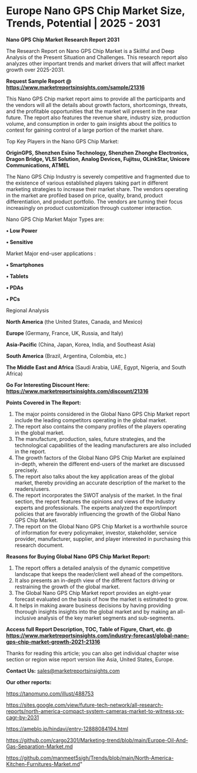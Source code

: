 # Europe Nano GPS Chip Market Size, Trends, Potential | 2025 - 2031

<strong>Nano GPS Chip Market Research Report 2031</strong>

The Research Report on Nano GPS Chip Market is a Skillful and Deep Analysis of the Present Situation and Challenges. This research report also analyzes other important trends and market drivers that will affect market growth over 2025-2031.

<strong>Request Sample Report @ <a href=https://www.marketreportsinsights.com/sample/21316>https://www.marketreportsinsights.com/sample/21316</a></strong>

This Nano GPS Chip market report aims to provide all the participants and the vendors will all the details about growth factors, shortcomings, threats, and the profitable opportunities that the market will present in the near future. The report also features the revenue share, industry size, production volume, and consumption in order to gain insights about the politics to contest for gaining control of a large portion of the market share.

Top Key Players in the Nano GPS Chip Market:

<strong>OriginGPS, Shenzhen Esino Technology, Shenzhen Zhonghe Electronics, Dragon Bridge, VLSI Solution, Analog Devices, Fujitsu, OLinkStar, Unicore Communications, ATMEL</strong>

The Nano GPS Chip Industry is severely competitive and fragmented due to the existence of various established players taking part in different marketing strategies to increase their market share. The vendors operating in the market are profiled based on price, quality, brand, product differentiation, and product portfolio. The vendors are turning their focus increasingly on product customization through customer interaction.

Nano GPS Chip Market Major Types are:

<strong>• Low Power

• Sensitive</strong>

Market Major end-user applications :

<strong>• Smartphones

• Tablets

• PDAs

• PCs</strong>

Regional Analysis

</u><strong><b>North America</b></strong> (the United States, Canada, and Mexico)

<strong><b>Europe </b></strong>(Germany, France, UK, Russia, and Italy)

<strong><b>Asia-Pacific</b></strong> (China, Japan, Korea, India, and Southeast Asia)

<strong><b>South America</b></strong> (Brazil, Argentina, Colombia, etc.)

<strong><b>The Middle East and Africa</b></strong> (Saudi Arabia, UAE, Egypt, Nigeria, and South Africa)

<strong>Go For Interesting Discount Here: <a href=https://www.marketreportsinsights.com/discount/21316>https://www.marketreportsinsights.com/discount/21316</a></strong>

<strong>Points Covered in The Report:</strong>
<ol>
  <li>The major points considered in the Global Nano GPS Chip Market report include the leading competitors operating in the global market.</li>
  <li>The report also contains the company profiles of the players operating in the global market.</li>
  <li>The manufacture, production, sales, future strategies, and the technological capabilities of the leading manufacturers are also included in the report.</li>
  <li>The growth factors of the Global Nano GPS Chip Market are explained in-depth, wherein the different end-users of the market are discussed precisely.</li>
  <li>The report also talks about the key application areas of the global market, thereby providing an accurate description of the market to the readers/users.</li>
  <li>The report incorporates the SWOT analysis of the market. In the final section, the report features the opinions and views of the industry experts and professionals. The experts analyzed the export/import policies that are favorably influencing the growth of the Global Nano GPS Chip Market.</li>
  <li>The report on the Global Nano GPS Chip Market is a worthwhile source of information for every policymaker, investor, stakeholder, service provider, manufacturer, supplier, and player interested in purchasing this research document.</li>
</ol>
<strong>Reasons for Buying Global Nano GPS Chip Market Report:</strong>

<ol>
  <li>The report offers a detailed analysis of the dynamic competitive landscape that keeps the reader/client well ahead of the competitors.</li>
  <li>It also presents an in-depth view of the different factors driving or restraining the growth of the global market.</li>
  <li>The Global Nano GPS Chip Market report provides an eight-year forecast evaluated on the basis of how the market is estimated to grow.</li>
  <li>It helps in making aware business decisions by having providing thorough insights insights into the global market and by making an all-inclusive analysis of the key market segments and sub-segments.</li>
</ol>
<strong>Access full Report Description, TOC, Table of Figure, Chart, etc. @ <a href=https://www.marketreportsinsights.com/industry-forecast/global-nano-gps-chip-market-growth-2021-21316>https://www.marketreportsinsights.com/industry-forecast/global-nano-gps-chip-market-growth-2021-21316</a></strong>


Thanks for reading this article; you can also get individual chapter wise section or region wise report version like Asia, United States, Europe.

<strong>Contact Us:</strong>
sales@marketreportsinsights.com

<strong>Our other reports:</strong>

<a href=https://tanomuno.com/illust/488753>https://tanomuno.com/illust/488753</a>

<a href=https://sites.google.com/view/future-tech-network/all-research-reports/north-america-compact-system-cameras-market-to-witness-xx-cagr-by-2031>https://sites.google.com/view/future-tech-network/all-research-reports/north-america-compact-system-cameras-market-to-witness-xx-cagr-by-2031</a>

<a href=https://ameblo.jp/hindavi/entry-12888084194.html>https://ameblo.jp/hindavi/entry-12888084194.html</a>

<a href=https://github.com/cargo2301/Marketing-trend/blob/main/Europe-Oil-And-Gas-Separation-Market.md>https://github.com/cargo2301/Marketing-trend/blob/main/Europe-Oil-And-Gas-Separation-Market.md</a>

<a href=https://github.com/manmeet5sigh/Trends/blob/main/North-America-Kitchen-Furnitures-Market.md>https://github.com/manmeet5sigh/Trends/blob/main/North-America-Kitchen-Furnitures-Market.md</a>"
